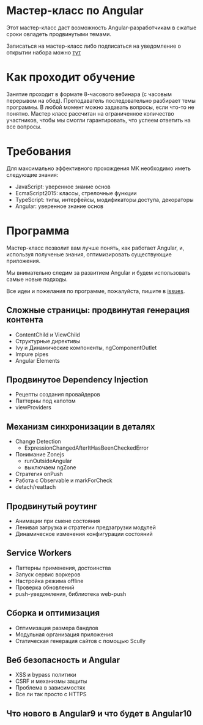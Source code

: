 # Мастер-класс по Angular

Этот мастер-класс даст возможность Angular-разработчикам в сжатые сроки овладеть продвинутыми темами.

Записаться на мастер-класс либо подписаться на уведомление о открытии набора можно [тут](https://learn.javascript.ru/courses/angularpro)

# Как проходит обучение

Занятие проходит в формате 8-часового вебинара (с часовым перерывом на обед).
Преподаватель последовательно разбирает темы программы. В любой момент можно задавать вопросы, если что-то не понятно.
Мастер класс рассчитан на ограниченное количество участников, чтобы мы смогли гарантировать, что успеем ответить на все вопросы.

# Требования

Для максимально эффективного прохождения МК необходимо иметь следующие знания: 

- JavaScript: уверенное знание основ
- EcmaScript2015: классы, стрелочные функции
- TypeScript: типы, интерфейсы, модификаторы доступа, декораторы
- Angular: уверенное знание основ

# Программа

Мастер-класс позволит вам лучше понять, как работает Angular, и, используя полученые знания, оптимизировать существующие приложения. 

Мы внимательно следим за развитием Angular и будем использовать самые новые подходы. 

Все идеи и пожелания по программе, пожалуйста, пишите в [issues](https://github.com/javascript-ru/angularpro/issues?q=is%3Aissue+is%3Aopen+sort%3Aupdated-desc).

## Сложные страницы: продвинутая генерация контента
- ContentChild и ViewChild
- Структурные директивы
- Ivy и Динамические компоненты, ngComponentOutlet
- Impure pipes
- Angular Elements

## Продвинутое Dependency Injection
- Рецепты создания провайдеров
- Паттерны под капотом
- viewProviders

## Механизм синхронизации в деталях
- Change Detection
  - ExpressionChangedAfterItHasBeenCheckedError
- Понимание Zonejs
  - runOutsideAngular
  - выключаем ngZone
- Стратегия onPush
- Работа с Observable и markForCheck
- detach/reattach

## Продвинутый роутинг
- Анимации при смене состояния
- Ленивая загрузка и стратегии предзагрузки модулей
- Динамическое изменения конфигурации состояний

## Service Workers
- Паттерны применения, достоинства
- Запуск сервис воркеров
- Настройка режима offline
- Проверка обновлений
- push-уведомления, библиотека web-push

## Сборка и оптимизация
- Оптимизация размера бандлов
- Модульная организация приложения
- Статическая генерация сайтов с помощью Scully

## Веб безопасность и Angular
- XSS и bypass политики
- CSRF и механизмы защиты
- Проблема в зависимостях
- Все ли так просто с HTTPS

## Что нового в Angular9 и что будет в Angular10
